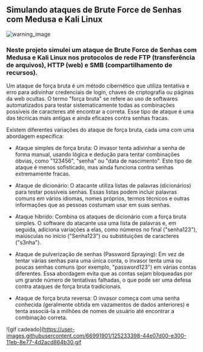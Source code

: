 
## Simulando ataques de Brute Force de Senhas com Medusa e Kali Linux

![warning_image](https://imgbox.com/7qqTp43W) 

### Neste projeto simulei um ataque de Brute Force de Senhas com Medusa e Kali Linux nos protocolos de rede FTP (transferência de arquivos), HTTP (web) e SMB (compartilhamento de recursos).

Um ataque de força bruta é um método cibernético que utiliza tentativa e erro para adivinhar credenciais de login, chaves de criptografia ou páginas da web ocultas. O termo "força bruta" se refere ao uso de softwares automatizados para testar sistematicamente todas as combinações possíveis de caracteres até encontrar a correta. Esse tipo de ataque é uma das técnicas mais antigas e ainda eficazes contra senhas fracas.

Existem diferentes variações do ataque de força bruta, cada uma com uma abordagem específica: 

* Ataque simples de força bruta: O invasor tenta adivinhar a senha de forma manual, usando lógica e dedução para tentar combinações óbvias, como "123456", "senha" ou "data de nascimento". Este tipo de ataque é menos sofisticado, mas ainda funciona contra senhas extremamente fracas.

* Ataque de dicionário: O atacante utiliza listas de palavras (dicionários) para testar possíveis senhas. Essas listas podem incluir palavras comuns em vários idiomas, nomes próprios, termos técnicos e outras informações que as pessoas costumam usar em suas senhas.

* Ataque híbrido: Combina os ataques de dicionário com a força bruta simples. O software do atacante usa uma lista de palavras e, em seguida, adiciona variações a elas, como números no final ("senha123"), maiúsculas no início ("Senha123") ou substituições de caracteres ("s3nha").

* Ataque de pulverização de senhas (Password Spraying): Em vez de tentar várias senhas para uma única conta, o invasor tenta uma ou poucas senhas comuns (por exemplo, "password123") em várias contas diferentes. Essa abordagem evita que as contas sejam bloqueadas por um grande número de tentativas falhadas, o que pode ser uma defesa contra ataques de força bruta tradicionais.

* Ataque de força bruta reversa: O invasor começa com uma senha conhecida (geralmente obtida em vazamentos de dados anteriores) e tenta associá-la a milhões de nomes de usuário até encontrar a combinação correta.

![gif cadeado](https://user-images.githubusercontent.com/66991901/125233398-44e07d00-e300-11eb-8e77-4d2acd864b30.gif

  

